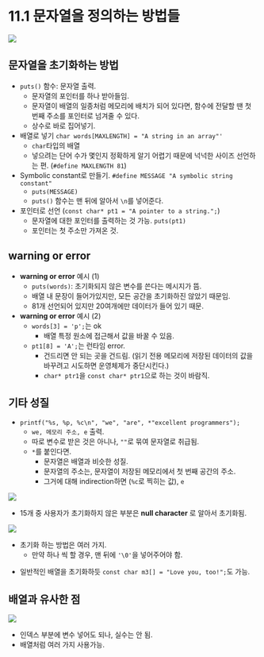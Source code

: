 # 11.1 문자열을 정의하는 방법들

<img src="https://github.com/uber9ma/following_C/blob/master/images/chapter11/string1.png?raw=true">

## 문자열을 초기화하는 방법

- `puts()` 함수: 문자열 출력.
  - 문자열의 포인터를 하나 받아들임.
  - 문자열이 배열의 일종처럼 메모리에 배치가 되어 있다면, 함수에 전달할 땐 첫 번째 주소를 포인터로 넘겨줄 수 있다.
  - 상수로 바로 집어넣기.
- 배열로 넣기 `char words[MAXLENGTH] = "A string in an array"'`
  - `char`타입의 배열
  - 넣으려는 단어 수가 몇인지 정확하게 알기 어렵기 때문에 넉넉한 사이즈 선언하는 편. (`#define MAXLENGTH 81`)
- Symbolic constant로 만들기. `#define MESSAGE "A symbolic string constant"`
  - `puts(MESSAGE)`
  - `puts()` 함수는 맨 뒤에 알아서 `\n`를 넣어준다.
- 포인터로 선언 (`const char* pt1 = "A pointer to a string.";`)
  - 문자열에 대한 포인터를 출력하는 것 가능. `puts(pt1)`
  - 포인터는 첫 주소만 가져온 것.

## warning or error

- **warning or error** 예시 (1)
  - `puts(words)`: 초기화되지 않은 변수를 쓴다는 메시지가 뜸.
  - 배열 내 문장이 들어가있지만, 모든 공간을 초기화하진 않았기 때문임.
  - 81개 선언되어 있지만 20여개에만 데이터가 들어 있기 때문.
- **warning or error** 예시 (2)
  - `words[3] = 'p';`는 ok
    - 배열 특정 원소에 접근해서 값을 바꿀 수 있음.
  - `pt1[8] = 'A';`는 런타임 error.
    - 건드리면 안 되는 곳을 건드림. (읽기 전용 메모리에 저장된 데이터의 값을 바꾸려고 시도하면 운영체제가 중단시킨다.)
    - `char* ptr1`을 `const char* ptr1`으로 하는 것이 바람직.

## 기타 성질

- `printf("%s, %p, %c\n", "we", "are", *"excellent programmers");`
  - `we, 메모리 주소, e` 출력.
  - 따로 변수로 받은 것은 아니나, `""`로 묶여 문자열로 취급됨.
  - `*`를 붙인다면.
    - 문자열은 배열과 비슷한 성질.
    - 문자열의 주소는, 문자열이 저장된 메모리에서 첫 번째 공간의 주소.
    - 그거에 대해 indirection하면 (`%c`로 찍히는 값), `e`

<img src="https://github.com/uber9ma/following_C/blob/master/images/chapter11/string2.png?raw=true">

- 15개 중 사용자가 초기화하지 않은 부분은 **null character** 로 알아서 초기화됨.

<img src="https://github.com/uber9ma/following_C/blob/master/images/chapter11/string3.png?raw=true">

- 초기화 하는 방법은 여러 가지.
  - 만약 하나 씩 할 경우, 맨 뒤에 `'\0'`을 넣어주어야 함.

* 일반적인 배열을 초기화하듯 `const char m3[] = "Love you, too!";`도 가능.

## 배열과 유사한 점

<img src="https://github.com/uber9ma/following_C/blob/master/images/chapter11/string4.png?raw=true">

- 인덱스 부분에 변수 넣어도 되나, 실수는 안 됨.
- 배열처럼 여러 가지 사용가능.

